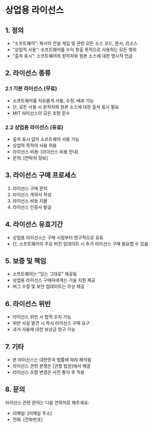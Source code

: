 # 상업용 라이선스

## 1. 정의
- "소프트웨어": 복서의 전설 게임 및 관련 모든 소스 코드, 문서, 리소스
- "상업적 사용": 소프트웨어를 수익 창출 목적으로 사용하는 모든 행위
- "출처 표시": 소프트웨어의 원작자와 원본 소스에 대한 명시적 언급

## 2. 라이선스 종류

### 2.1 기본 라이선스 (무료)
- 소프트웨어를 자유롭게 사용, 수정, 배포 가능
- 단, 모든 사용 시 원작자와 원본 소스에 대한 출처 표시 필요
- MIT 라이선스의 모든 조항 준수

### 2.2 상업용 라이선스 (유료)
- 출처 표시 없이 소프트웨어 사용 가능
- 상업적 목적의 사용 허용
- 라이선스 비용: [라이선스 비용 안내]
- 문의: [연락처 정보]

## 3. 라이선스 구매 프로세스
1. 라이선스 구매 문의
2. 라이선스 계약서 작성
3. 라이선스 비용 지불
4. 라이선스 인증서 발급

## 4. 라이선스 유효기간
- 상업용 라이선스는 구매 시점부터 영구적으로 유효
- 단, 소프트웨어의 주요 버전 업데이트 시 추가 라이선스 구매 필요할 수 있음

## 5. 보증 및 책임
- 소프트웨어는 "있는 그대로" 제공됨
- 상업용 라이선스 구매자에게는 기술 지원 제공
- 버그 수정 및 보안 업데이트는 무상 제공

## 6. 라이선스 위반
- 라이선스 위반 시 법적 조치 가능
- 위반 사실 발견 시 즉시 라이선스 구매 요구
- 과거 사용에 대한 보상금 청구 가능

## 7. 기타
- 본 라이선스는 대한민국 법률에 따라 해석됨
- 라이선스 관련 분쟁은 [관할 법원]에서 해결
- 라이선스 조항 변경은 사전 통지 후 적용

## 8. 문의
라이선스 관련 문의는 다음 연락처로 해주세요:
- 이메일: [이메일 주소]
- 전화: [전화번호] 
